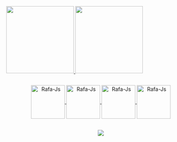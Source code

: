 
<div>
  <a href="https://github.com/MiralhaProgrammer">
  <img height="180em" src="https://github-readme-stats.vercel.app/api/top-langs/?username=MiralhaProgrammer&layout=compact&langs_count=7&theme=dracula"/>
  <img height="180em" src="https://github-readme-stats.vercel.app/api?username=MiralhaProgrammer&show_icons=true&theme=dracula&include_all_commits=true&count_private=true"/>
</div>

  ## 
  
 <div align="center">
    <img align="center" alt="Rafa-Js" height="90" width="90" src="https://cdn.jsdelivr.net/gh/devicons/devicon/icons/android/android-original.svg" />
    <img align="center" alt="Rafa-Js" height="90" width="90" src="https://cdn.jsdelivr.net/gh/devicons/devicon/icons/androidstudio/androidstudio-original.svg"/>
    <img align="center" alt="Rafa-Js" height="90" width="90" src="https://cdn.jsdelivr.net/gh/devicons/devicon/icons/java/java-original.svg" />
    <img align="center" alt="Rafa-Js" height="90" width="90" src="https://cdn.jsdelivr.net/gh/devicons/devicon/icons/kotlin/kotlin-original.svg" />
            
</div>

  ##
  
<div align="center">
  <a href="https://play.google.com/store/apps/developer?id=Conde"><img src="https://img.shields.io/badge/Google_Play-414141?style=for-the-badge&logo=google-play&logoColor=white" target="_blank"></a>

</div>

